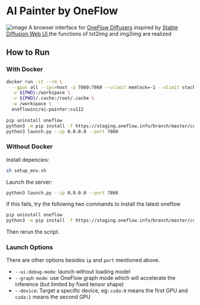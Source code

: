 # AI Painter by OneFlow

![image](https://user-images.githubusercontent.com/76760002/208841976-2b7e1e88-5404-4113-a1e3-02a38e727a9c.png)
A browser interface for [OneFlow Diffusers](https://github.com/Oneflow-Inc/diffusers) inspired by [Stable Diffusion Web UI](https://github.com/AUTOMATIC1111/stable-diffusion-webui),the functions of txt2img and img2img are realized


## How to Run

### With Docker

```bash
docker run -it --rm \
  --gpus all --ipc=host -p 7860:7860 --ulimit memlock=-1 --ulimit stack=67108864 \
  -v ${PWD}:/workspace \
  -v ${PWD}/.cache:/root/.cache \
  -w /workspace \
  oneflowinc/ai-painter:cu112 
  
pip uninstall oneflow
python3 -m pip install -f https://staging.oneflow.info/branch/master/cu112 --pre oneflow
python3 launch.py --ip 0.0.0.0 --port 7860
```

### Without Docker

Install depencies:

```bash
sh setup_env.sh
```

Launch the server:

```bash
python3 launch.py --ip 0.0.0.0 --port 7860
```
If this fails, try the following two commands to install the latest oneflow
```bash
pip uninstall oneflow
python3 -m pip install -f https://staging.oneflow.info/branch/master/cu112 --pre oneflow
```
Then rerun the script.


### Launch Options

There are other options besides `ip` and `port` mentioned above.

- `--ui-debug-mode`: launch without loading model
- `--graph-mode`: use OneFlow graph mode which will accelerate the inference (but limited by fixed tensor shape)
- `--device`: Target a specific device, eg: `cuda:0` means the first GPU and `cuda:1` means the second GPU


